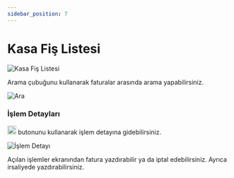 ```yaml
---
sidebar_position: 7
---
```


# Kasa Fiş Listesi

![Kasa Fiş Listesi ](/img/faturalar/kasa-fis-listesi.png)

Arama çubuğunu kullanarak faturalar arasında arama yapabilirsiniz. 

![Ara ](/img/faturalar/ara-2.png)

### İşlem Detayları

<img src="/img/butonlar/ayar-buton.png" height="20"/> butonunu kullanarak işlem detayına gidebilirsiniz.

![İşlem Detayı ](/img/faturalar/islemler-2.png)

Açılan işlemler ekranından fatura yazdırabilir ya da iptal edebilirsiniz. Ayrıca irsaliyede yazdırabilirsiniz.
